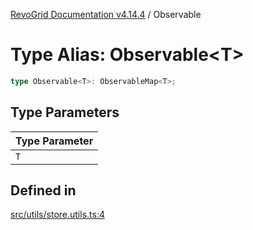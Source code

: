 [RevoGrid Documentation v4.14.4](README.md) / Observable

# Type Alias: Observable\<T\>

```ts
type Observable<T>: ObservableMap<T>;
```

## Type Parameters

| Type Parameter |
| ------ |
| `T` |

## Defined in

[src/utils/store.utils.ts:4](https://github.com/revolist/revogrid/blob/a32d3a869ff2d770043cd2738815e885c8f5d1a9/src/utils/store.utils.ts#L4)
